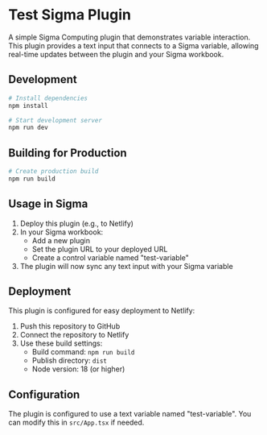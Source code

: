 # Test Sigma Plugin

A simple Sigma Computing plugin that demonstrates variable interaction. This plugin provides a text input that connects to a Sigma variable, allowing real-time updates between the plugin and your Sigma workbook.

## Development

```bash
# Install dependencies
npm install

# Start development server
npm run dev
```

## Building for Production

```bash
# Create production build
npm run build
```

## Usage in Sigma

1. Deploy this plugin (e.g., to Netlify)
2. In your Sigma workbook:
   - Add a new plugin
   - Set the plugin URL to your deployed URL
   - Create a control variable named "test-variable"
3. The plugin will now sync any text input with your Sigma variable

## Deployment

This plugin is configured for easy deployment to Netlify:

1. Push this repository to GitHub
2. Connect the repository to Netlify
3. Use these build settings:
   - Build command: `npm run build`
   - Publish directory: `dist`
   - Node version: 18 (or higher)

## Configuration

The plugin is configured to use a text variable named "test-variable". You can modify this in `src/App.tsx` if needed.
